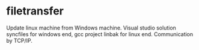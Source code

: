 # filetransfer
Update linux machine from Windows machine.
Visual studio solution syncfiles for windows end, gcc project linbak for linux end. Communication by TCP/IP.

